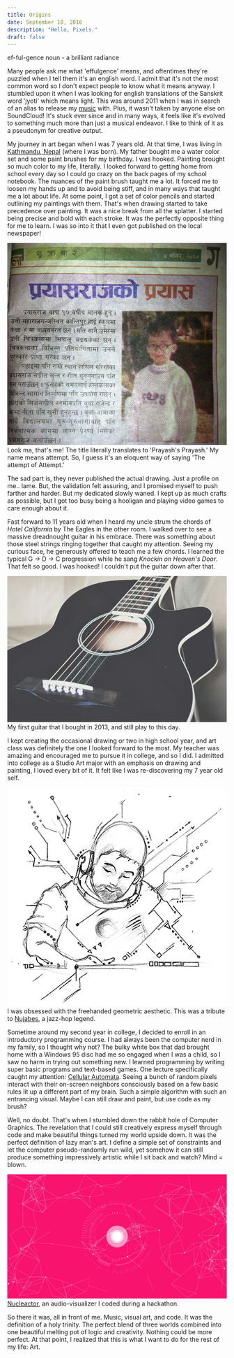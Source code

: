 ```yaml
---
title: Origins
date: September 18, 2016
description: "Hello, Pixels."
draft: false
---
```


ef-ful-gence
noun - a brilliant radiance

Many people ask me what 'effulgence' means, and oftentimes they're puzzled when I tell them it's an english word. I admit that it's not the most common word so I don't expect people to know what it means anyway. I stumbled upon it when I was looking for english translations of the Sanskrit word 'jyoti' which means light. This was around 2011 when I was in search of an alias to release my [music](/music/) with. Plus, it wasn't taken by anyone else on SoundCloud! It's stuck ever since and in many ways, it feels like it's evolved to something much more than just a musical endeavor. I like to think of it as a pseudonym for creative output.

My journey in art began when I was 7 years old. At that time, I was living in [Kathmandu, Nepal](https://goo.gl/maps/dRHoHcJc5WJ2) (where I was born). My father bought me a water color set and some paint brushes for my birthday. I was hooked. Painting brought so much color to my life, literally. I looked forward to getting home from school every day so I could go crazy on the back pages of my school notebook. The nuances of the paint brush taught me a lot. It forced me to loosen my hands up and to avoid being stiff, and in many ways that taught me a lot about life. At some point, I got a set of color pencils and started outlining my paintings with them. That's when drawing started to take precedence over painting. It was a nice break from all the splatter. I started being precise and bold with each stroke. It was the perfectly opposite thing for me to learn. I was so into it that I even got published on the local newspaper!

![Prayash Thapa Effulgence Art Newspaper](./paper.jpg)
Look ma, that's me! The title literally translates to 'Prayash's Prayash.' My name means attempt. So, I guess it's an eloquent way of saying 'The attempt of Attempt.'

The sad part is, they never published the actual drawing. Just a profile on me.. lame. But, the validation felt assuring, and I promised myself to push farther and harder. But my dedicated slowly waned. I kept up as much crafts as possible, but I got too busy being a hooligan and playing video games to care enough about it.

Fast forward to 11 years old when I heard my uncle strum the chords of *Hotel California* by The Eagles in the other room. I walked over to see a massive dreadnought guitar in his embrace. There was something about those steel strings ringing together that caught my attention. Seeing my curious face, he generously offered to teach me a few chords. I learned the typical G -> D -> C progression while he sang *Knockin on Heaven's Door*. That felt so good. I was hooked! I couldn't put the guitar down after that.

![Prayash Thapa Effulgence First Guitar](./guitar.jpg)
My first guitar that I bought in 2013, and still play to this day.

I kept creating the occasional drawing or two in high school year, and art class was definitely the one I looked forward to the most. My teacher was amazing and encouraged me to pursue it in college, and so I did. I admitted into college as a Studio Art major with an emphasis on drawing and painting, I loved every bit of it. It felt like I was re-discovering my 7 year old self.

![Prayash Thapa Effulgence Nujabes Drawing](./nujabes.jpg)
I was obsessed with the freehanded geometric aesthetic. This was a tribute to [Nujabes](https://youtu.be/WrO9PTpuSSs?t=7m50s), a jazz-hop legend.

Sometime around my second year in college, I decided to enroll in an introductory programming course. I had always been the computer nerd in my family, so I thought why not? The bulky white box that dad brought home with a Windows 95 disc had me so engaged when I was a child, so I saw no harm in trying out something new. I learned programming by writing super basic programs and text-based games. One lecture specifically caught my attention: [Cellular Automata](https://en.wikipedia.org/wiki/Cellular_automaton). Seeing a bunch of random pixels interact with their on-screen neighbors consciously based on a few basic rules lit up a different part of my brain. Such a simple algorithm with such an entrancing visual. Maybe I can still draw and paint, but use code as my brush?

Well, no doubt. That's when I stumbled down the rabbit hole of Computer Graphics. The revelation that I could still creatively express myself through code and make beautiful things turned my world upside down. It was the perfect definition of lazy man's art. I define a simple set of constraints and let the computer pseudo-randomly run wild, yet somehow it can still produce something impressively artistic while I sit back and watch? Mind = blown.

![Prayash Thapa Effulgence Code Graphics Visual Art](./graphics.jpg)
[Nucleactor](http://effulgence.io/Nucleactor), an audio-visualizer I coded during a hackathon.

So there it was, all in front of me. Music, visual art, and code. It was the definition of a holy trinity. The perfect blend of three worlds combined into one beautiful melting pot of logic and creativity. Nothing could be more perfect. At that point, I realized that this is what I want to do for the rest of my life: Art.
